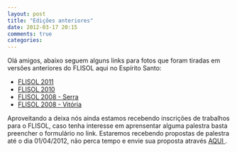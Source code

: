 ```yaml
---
layout: post
title: "Edições anteriores"
date: 2012-03-17 20:15
comments: true
categories: 
---
```


Olá amigos, abaixo seguem alguns links para fotos que foram tiradas em versões anteriores do FLISOL aqui no Espírito Santo:

* [ FLISOL 2011 ](https://picasaweb.google.com/111413438700863962066/FLISOL2011)
* [ FLISOL 2010 ](https://picasaweb.google.com/103263260254168839862/FLISOL2010)
* [ FLISOL 2008 - Serra ](http://www.espiritolivre.org/albums/flisol2008_serra/)
* [ FLISOL 2008 - Vitória ](http://www.espiritolivre.org/albums/flisol2008_vitoria/)

Aproveitando a deixa nós ainda estamos recebendo inscrições de trabalhos para o FLISOL, caso tenha interesse em aprensentar alguma palestra basta preencher o formulário no link. Estaremos recebendo propostas de palestra até o dia 01/04/2012, não perca tempo e envie sua proposta através [ AQUI ](http://bit.ly/flisol-es-2012).
